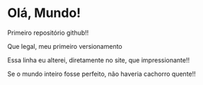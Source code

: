 # Olá, Mundo!
 Primeiro repositório github!!

 Que legal, meu primeiro versionamento

 Essa linha eu alterei, diretamente no site, que impressionante!! 
 
 Se o mundo inteiro fosse perfeito, não haveria cachorro quente!!
